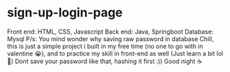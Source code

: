 # sign-up-login-page
Front end: HTML, CSS, Javascript
Back end: Java, Springboot
Database: Mysql
P/s: You mind wonder why saving raw password in database
Chill, this is just a simple project i built in my free time (no one to go with in valentine 😭), and to practice my skill in front-end as well (Just learn a bit lol 🤣)
Dont save your password like that, hashing it first :))
Good night ☕